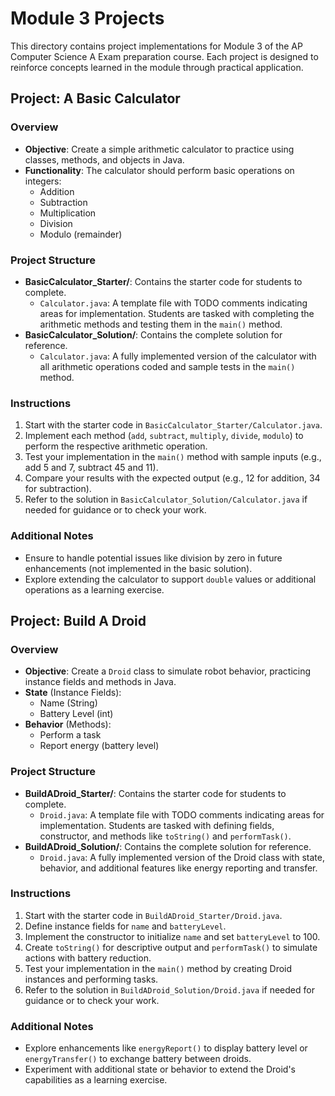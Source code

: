 # Module 3 Projects

This directory contains project implementations for Module 3 of the AP Computer Science A Exam preparation course. Each project is designed to reinforce concepts learned in the module through practical application.

## Project: A Basic Calculator

### Overview

-   **Objective**: Create a simple arithmetic calculator to practice using classes, methods, and objects in Java.
-   **Functionality**: The calculator should perform basic operations on integers:
    -   Addition
    -   Subtraction
    -   Multiplication
    -   Division
    -   Modulo (remainder)

### Project Structure

-   **BasicCalculator_Starter/**: Contains the starter code for students to complete.
    -   `Calculator.java`: A template file with TODO comments indicating areas for implementation. Students are tasked with completing the arithmetic methods and testing them in the `main()` method.
-   **BasicCalculator_Solution/**: Contains the complete solution for reference.
    -   `Calculator.java`: A fully implemented version of the calculator with all arithmetic operations coded and sample tests in the `main()` method.

### Instructions

1. Start with the starter code in `BasicCalculator_Starter/Calculator.java`.
2. Implement each method (`add`, `subtract`, `multiply`, `divide`, `modulo`) to perform the respective arithmetic operation.
3. Test your implementation in the `main()` method with sample inputs (e.g., add 5 and 7, subtract 45 and 11).
4. Compare your results with the expected output (e.g., 12 for addition, 34 for subtraction).
5. Refer to the solution in `BasicCalculator_Solution/Calculator.java` if needed for guidance or to check your work.

### Additional Notes

-   Ensure to handle potential issues like division by zero in future enhancements (not implemented in the basic solution).
-   Explore extending the calculator to support `double` values or additional operations as a learning exercise.

## Project: Build A Droid

### Overview

-   **Objective**: Create a `Droid` class to simulate robot behavior, practicing instance fields and methods in Java.
-   **State** (Instance Fields):
    -   Name (String)
    -   Battery Level (int)
-   **Behavior** (Methods):
    -   Perform a task
    -   Report energy (battery level)

### Project Structure

-   **BuildADroid_Starter/**: Contains the starter code for students to complete.
    -   `Droid.java`: A template file with TODO comments indicating areas for implementation. Students are tasked with defining fields, constructor, and methods like `toString()` and `performTask()`.
-   **BuildADroid_Solution/**: Contains the complete solution for reference.
    -   `Droid.java`: A fully implemented version of the Droid class with state, behavior, and additional features like energy reporting and transfer.

### Instructions

1. Start with the starter code in `BuildADroid_Starter/Droid.java`.
2. Define instance fields for `name` and `batteryLevel`.
3. Implement the constructor to initialize `name` and set `batteryLevel` to 100.
4. Create `toString()` for descriptive output and `performTask()` to simulate actions with battery reduction.
5. Test your implementation in the `main()` method by creating Droid instances and performing tasks.
6. Refer to the solution in `BuildADroid_Solution/Droid.java` if needed for guidance or to check your work.

### Additional Notes

-   Explore enhancements like `energyReport()` to display battery level or `energyTransfer()` to exchange battery between droids.
-   Experiment with additional state or behavior to extend the Droid's capabilities as a learning exercise.
